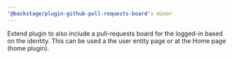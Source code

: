 ```yaml
---
'@backstage/plugin-github-pull-requests-board': minor
---
```


Extend plugin to also include a pull-requests board for the logged-in based on the identity. This can be used a the user entity page or at the Home page (home plugin).

